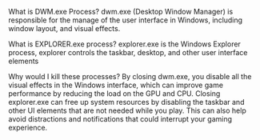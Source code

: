 What is DWM.exe Process?
  dwm.exe (Desktop Window Manager) is responsible for the manage of the user interface in Windows, including window layout, and visual effects.

What is EXPLORER.exe process?
  explorer.exe is the Windows Explorer process, explorer controls the taskbar, desktop, and other user interface elements

Why would I kill these processes?
  By closing dwm.exe, you disable all the visual effects in the Windows interface, which can improve game performance by reducing the load on the GPU and CPU. Closing explorer.exe can free up system resources by disabling the taskbar and other UI elements that are not needed while you play. This can also help avoid distractions and notifications that could interrupt your gaming experience.
